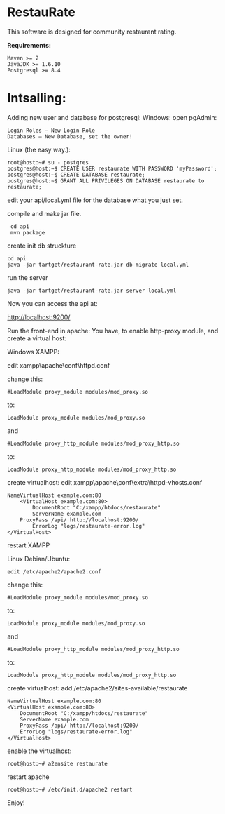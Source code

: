 RestauRate
==========
This software is designed for community restaurant rating.

<b>Requirements: </b>

<pre><code>Maven >= 2
JavaJDK >= 1.6.10
Postgresql >= 8.4
</code></pre>

<b>Intsalling:</b>
==========
Adding new user and database for postgresql:
Windows: open pgAdmin:

	Login Roles – New Login Role
	Databases – New Database, set the owner!

Linux (the easy way.):

	root@host:~# su - postgres
	postgres@host:~$ CREATE USER restaurate WITH PASSWORD 'myPassword';
	postgres@host:~$ CREATE DATABASE restaurate;
	postgres@host:~$ GRANT ALL PRIVILEGES ON DATABASE restaurate to restaurate;

edit your api/local.yml file for the database what you just set.

compile and make jar file.

	 cd api
	 mvn package

create init db struckture

	cd api
	java -jar tartget/restaurant-rate.jar db migrate local.yml

run the server

	java -jar tartget/restaurant-rate.jar server local.yml

Now you can access the api at: 

  <http://localhost:9200/>

Run the front-end in apache: You have, to enable http-proxy module, and create a virtual host:

Windows XAMPP:

  edit xampp\apache\conf\httpd.conf

change this:

	#LoadModule proxy_module modules/mod_proxy.so

to:

	LoadModule proxy_module modules/mod_proxy.so

and

	#LoadModule proxy_http_module modules/mod_proxy_http.so

to:

	LoadModule proxy_http_module modules/mod_proxy_http.so

create virtualhost: edit  xampp\apache\conf\extra\httpd-vhosts.conf
		
	NameVirtualHost example.com:80
 		<VirtualHost example.com:80>
  			DocumentRoot "C:/xampp/htdocs/restaurate"
  			ServerName example.com
		ProxyPass /api/ http://localhost:9200/
  			ErrorLog "logs/restaurate-error.log"
	</VirtualHost>

restart XAMPP

Linux Debian/Ubuntu:

	edit /etc/apache2/apache2.conf

change this:
	
	#LoadModule proxy_module modules/mod_proxy.so

to:
	
	LoadModule proxy_module modules/mod_proxy.so

and
	
	#LoadModule proxy_http_module modules/mod_proxy_http.so

to:
	
	LoadModule proxy_http_module modules/mod_proxy_http.so

create virtualhost: add /etc/apache2/sites-available/restaurate
	
	NameVirtualHost example.com:80
 	<VirtualHost example.com:80>
	    DocumentRoot "C:/xampp/htdocs/restaurate"
	  	ServerName example.com
	  	ProxyPass /api/ http://localhost:9200/
	  	ErrorLog "logs/restaurate-error.log"
	</VirtualHost>
	
enable the virtualhost:

	root@host:~# a2ensite restaurate

restart apache

	root@host:~# /etc/init.d/apache2 restart
	
Enjoy!	